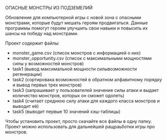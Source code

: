 ОПАСНЫЕ МОНСТРЫ ИЗ ПОДЗЕМЕЛИЙ

Обновление для компьютерной игры с новой зона с опасными монстрами, которые будут мешать героям продвигаться.
Данные программы помогут героям улучшить свои навыки и повысить их шансы на победу над монстрами.

Проект содержит файлы:
- monster_game.csv (список монстров с информацией о них)
- monster_opportunity.csv (список с максимальными мощностями силы у возможностей монстров)
- task1 (вывод максимальной мощности силывозможности регенерации)
- task2 (сортировака возможностей в обратном алфавитному порядку и вывод первых трех монстров)
- task3 (запрашивает у пользователей значение силы атаки и выдает количество монстров, которых он сможет одолеть)
- task4 (считает среднюю силу атаки для каждого класса монстров и выводит её)
- task5 (выводит первые 10 значений хэш-таблицы)

Чтобы установить проект, просто скачайте все файлы в одну папку.
Проект можно использовать для дальнейшей ращраьботки игры про монстров.
